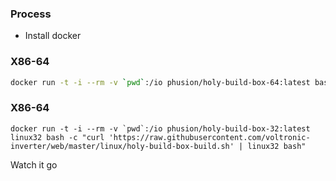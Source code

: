 ### Process

- Install docker

### X86-64
```sh
docker run -t -i --rm -v `pwd`:/io phusion/holy-build-box-64:latest bash -c "curl 'https://raw.githubusercontent.com/voltronic-inverter/web/master/linux/holy-build-box-build.sh' | bash"
```

### X86-64
```
docker run -t -i --rm -v `pwd`:/io phusion/holy-build-box-32:latest linux32 bash -c "curl 'https://raw.githubusercontent.com/voltronic-inverter/web/master/linux/holy-build-box-build.sh' | linux32 bash"
```

Watch it go